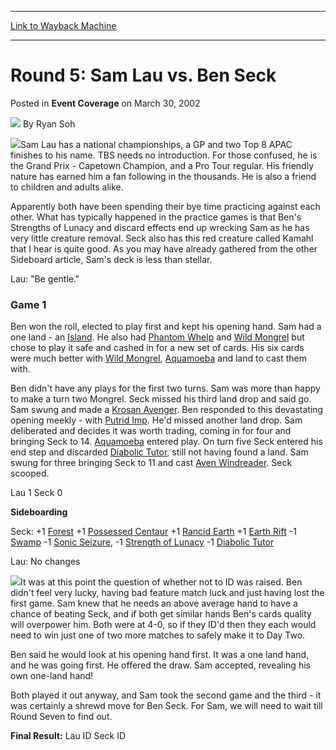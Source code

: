 
---
[Link to Wayback Machine](https://web.archive.org/web/20220120201443/https://magic.wizards.com/en/articles/archive/event-coverage/round-5-sam-lau-vs-ben-seck-2002-03-30-0)

[_metadata_:author]:- "Ryan Soh"
[_metadata_:description]:- "Sam Lau has a national championships, a GP and two Top 8 APAC finishes to his name. TBS needs no introduction. For those confused, he is the Grand Prix - Capetown Champion, and a Pro Tour regular. His friendly nature has earned him a fan following in the thousands. He is also a friend to children and adults alike.Apparently both have been spending their bye time practicing"
[_metadata_:generator]:- "Drupal 7 (http://drupal.org)"
[_metadata_:node]:- "595351"
[_metadata_:publish_date]:- "2002-03-30"
[_metadata_:source]:- "div-main-content"
[_metadata_:title]:- "Round 5: Sam Lau vs. Ben Seck"
[_metadata_:wayback_capture_timestamp]:- "2022-01-20 20:14:43"
[_metadata_:wayback_raw_url]:- "https://web.archive.org/web/20220120201443id_/https://magic.wizards.com/en/articles/archive/event-coverage/round-5-sam-lau-vs-ben-seck-2002-03-30-0"
[_metadata_:wayback_url]:- "https://magic.wizards.com/en/articles/archive/event-coverage/round-5-sam-lau-vs-ben-seck-2002-03-30-0"
---


Round 5: Sam Lau vs. Ben Seck
=============================



 Posted in **Event Coverage**
 on March 30, 2002 






![](https://media.magic.wizards.com/styles/auth_small/public/generic-avatar-150_244.png)
By Ryan Soh











![](https://media.magic.wizards.com/image_legacy_migration/sideboard/images/gpkl02/a982.jpg)Sam Lau has a national championships, a GP and two Top 8 APAC finishes to his name. TBS needs no introduction. For those confused, he is the Grand Prix - Capetown Champion, and a Pro Tour regular. His friendly nature has earned him a fan following in the thousands. He is also a friend to children and adults alike.

Apparently both have been spending their bye time practicing against each other. What has typically happened in the practice games is that Ben's Strengths of Lunacy and discard effects end up wrecking Sam as he has very little creature removal. Seck also has this red creature called Kamahl that I hear is quite good. As you may have already gathered from the other Sideboard article, Sam's deck is less than stellar. 

Lau: "Be gentle."

### Game 1

Ben won the roll, elected to play first and kept his opening hand. Sam had a one land - an [Island](https://gatherer.wizards.com/Pages/Card/Details.aspx?name=Island). He also had [Phantom Whelp](https://gatherer.wizards.com/Pages/Card/Details.aspx?name=Phantom+Whelp) and [Wild Mongrel](https://gatherer.wizards.com/Pages/Card/Details.aspx?name=Wild+Mongrel) but chose to play it safe and cashed in for a new set of cards. His six cards were much better with [Wild Mongrel](https://gatherer.wizards.com/Pages/Card/Details.aspx?name=Wild+Mongrel), [Aquamoeba](https://gatherer.wizards.com/Pages/Card/Details.aspx?name=Aquamoeba) and land to cast them with. 

Ben didn't have any plays for the first two turns. Sam was more than happy to make a turn two Mongrel. Seck missed his third land drop and said go. Sam swung and made a [Krosan Avenger](https://gatherer.wizards.com/Pages/Card/Details.aspx?name=Krosan+Avenger). Ben responded to this devastating opening meekly - with [Putrid Imp](https://gatherer.wizards.com/Pages/Card/Details.aspx?name=Putrid+Imp). He'd missed another land drop. Sam deliberated and decides it was worth trading, coming in for four and bringing Seck to 14. [Aquamoeba](https://gatherer.wizards.com/Pages/Card/Details.aspx?name=Aquamoeba) entered play. On turn five Seck entered his end step and discarded [Diabolic Tutor](https://gatherer.wizards.com/Pages/Card/Details.aspx?name=Diabolic+Tutor), still not having found a land. Sam swung for three bringing Seck to 11 and cast [Aven Windreader](https://gatherer.wizards.com/Pages/Card/Details.aspx?name=Aven+Windreader). Seck scooped.

Lau 1 Seck 0

**Sideboarding**  

Seck: +1 [Forest](https://gatherer.wizards.com/Pages/Card/Details.aspx?name=Forest) +1 [Possessed Centaur](https://gatherer.wizards.com/Pages/Card/Details.aspx?name=Possessed+Centaur) +1 [Rancid Earth](https://gatherer.wizards.com/Pages/Card/Details.aspx?name=Rancid+Earth) +1 [Earth Rift](https://gatherer.wizards.com/Pages/Card/Details.aspx?name=Earth+Rift) -1 [Swamp](https://gatherer.wizards.com/Pages/Card/Details.aspx?name=Swamp) -1 [Sonic Seizure](https://gatherer.wizards.com/Pages/Card/Details.aspx?name=Sonic+Seizure), -1 [Strength of Lunacy](https://gatherer.wizards.com/Pages/Card/Details.aspx?name=Strength+of+Lunacy) -1 [Diabolic Tutor](https://gatherer.wizards.com/Pages/Card/Details.aspx?name=Diabolic+Tutor)  

Lau: No changes

![](https://media.magic.wizards.com/image_legacy_migration/sideboard/images/gpkl02/a983.jpg)It was at this point the question of whether not to ID was raised. Ben didn't feel very lucky, having bad feature match luck and just having lost the first game. Sam knew that he needs an above average hand to have a chance of beating Seck, and if both get similar hands Ben's cards quality will overpower him. Both were at 4-0, so if they ID'd then they each would need to win just one of two more matches to safely make it to Day Two.

Ben said he would look at his opening hand first. It was a one land hand, and he was going first. He offered the draw. Sam accepted, revealing his own one-land hand!

Both played it out anyway, and Sam took the second game and the third - it was certainly a shrewd move for Ben Seck. For Sam, we will need to wait till Round Seven to find out.

**Final Result:** Lau ID Seck ID







